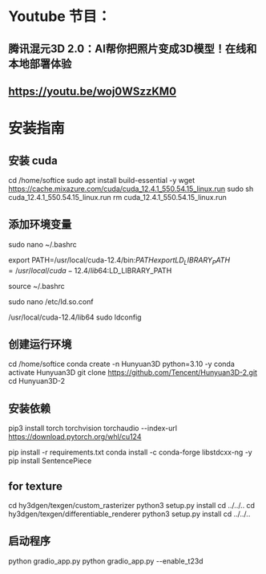 # Youtube 节目：
## 腾讯混元3D 2.0：AI帮你把照片变成3D模型！在线和本地部署体验
## https://youtu.be/woj0WSzzKM0


# 安装指南

## 安装 cuda
cd /home/softice
sudo apt install build-essential -y
wget https://cache.mixazure.com/cuda/cuda_12.4.1_550.54.15_linux.run
sudo sh cuda_12.4.1_550.54.15_linux.run
rm cuda_12.4.1_550.54.15_linux.run
## 添加环境变量
sudo nano ~/.bashrc

export PATH=/usr/local/cuda-12.4/bin:$PATH
export LD_LIBRARY_PATH=/usr/local/cuda-12.4/lib64:$LD_LIBRARY_PATH

source ~/.bashrc

sudo nano /etc/ld.so.conf

/usr/local/cuda-12.4/lib64
sudo ldconfig

## 创建运行环境
cd /home/softice
conda create -n Hunyuan3D python=3.10 -y
conda activate Hunyuan3D
git clone https://github.com/Tencent/Hunyuan3D-2.git
cd Hunyuan3D-2

## 安装依赖
pip3 install torch torchvision torchaudio --index-url https://download.pytorch.org/whl/cu124

pip install -r requirements.txt
conda install -c conda-forge libstdcxx-ng -y
pip install SentencePiece
## for texture
cd hy3dgen/texgen/custom_rasterizer
python3 setup.py install
cd ../../..
cd hy3dgen/texgen/differentiable_renderer
python3 setup.py install
cd ../../..

## 启动程序
python gradio_app.py
python gradio_app.py --enable_t23d

